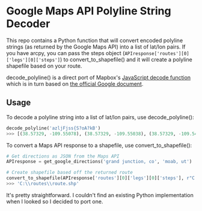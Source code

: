 # Google Maps API Polyline String Decoder
This repo contains a Python function that will convert encoded polyline strings (as returned by the Google Maps API) into a list of lat/lon pairs.  If you have arcpy, you can pass the steps object (`APIresponse['routes'][0]['legs'][0]['steps']`) to convert_to_shapefile() and it will create a polyline shapefile based on your route. 

decode_polyline() is a direct port of Mapbox's [JavaScript decode function](https://github.com/mapbox/polyline/blob/master/src/polyline.js#L40-L87) which is in turn 
based on [the official Google document](https://developers.google.com/maps/documentation/utilities/polylinealgorithm).

## Usage
To decode a polyline string into a list of lat/lon pairs, use decode_polyline():
```python
decode_polyline('azljFjss{S?oA?kB')
>>> [(38.57329, -109.55078), (38.57329, -109.55038), (38.57329, -109.54984)]
```

To convert a Maps API response to a shapefile, use convert_to_shapefile():
```python
# Get directions as JSON from the Maps API
APIresponse = get_google_directions('grand junction, co', 'moab, ut')

# Create shapefile based off the returned route
convert_to_shapefile(APIresponse['routes'][0]['legs'][0]['steps'], r"C:\routes\route.shp")
>>> 'C:\\routes\\route.shp'
```

It's pretty straightforward.  I couldn't find an existing Python implementation when I looked so I decided to port one. 
